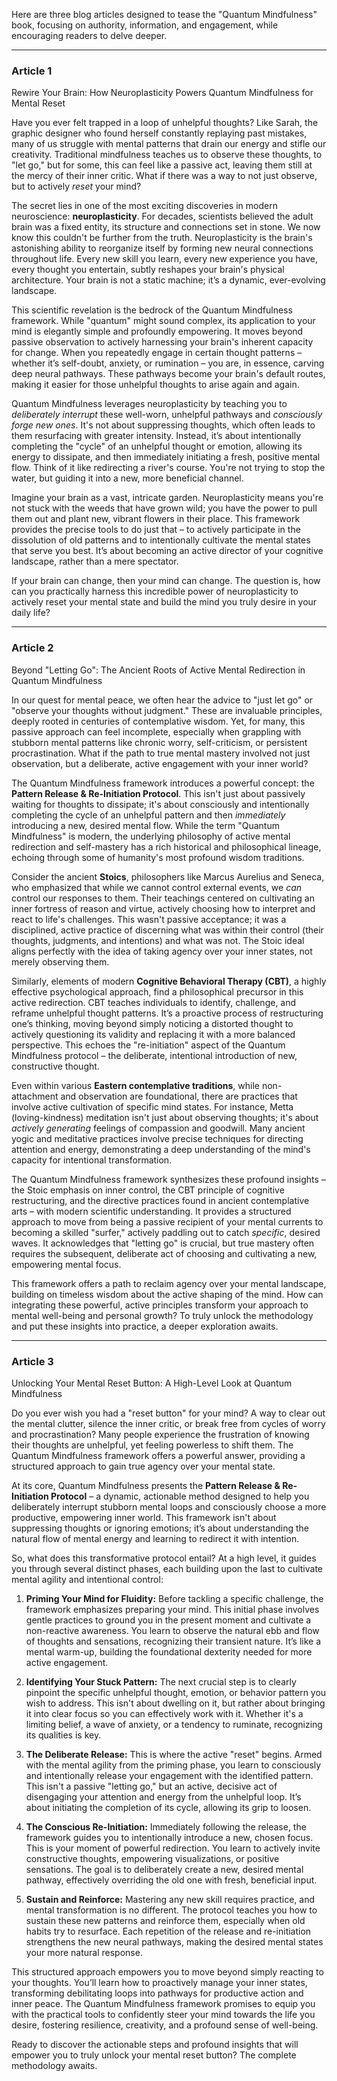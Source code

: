 Here are three blog articles designed to tease the "Quantum Mindfulness" book, focusing on authority, information, and engagement, while encouraging readers to delve deeper.

---

### Article 1

 Rewire Your Brain: How Neuroplasticity Powers Quantum Mindfulness for Mental Reset



Have you ever felt trapped in a loop of unhelpful thoughts? Like Sarah, the graphic designer who found herself constantly replaying past mistakes, many of us struggle with mental patterns that drain our energy and stifle our creativity. Traditional mindfulness teaches us to observe these thoughts, to "let go," but for some, this can feel like a passive act, leaving them still at the mercy of their inner critic. What if there was a way to not just observe, but to actively *reset* your mind?

The secret lies in one of the most exciting discoveries in modern neuroscience: **neuroplasticity**. For decades, scientists believed the adult brain was a fixed entity, its structure and connections set in stone. We now know this couldn't be further from the truth. Neuroplasticity is the brain's astonishing ability to reorganize itself by forming new neural connections throughout life. Every new skill you learn, every new experience you have, every thought you entertain, subtly reshapes your brain's physical architecture. Your brain is not a static machine; it’s a dynamic, ever-evolving landscape.

This scientific revelation is the bedrock of the Quantum Mindfulness framework. While "quantum" might sound complex, its application to your mind is elegantly simple and profoundly empowering. It moves beyond passive observation to actively harnessing your brain's inherent capacity for change. When you repeatedly engage in certain thought patterns – whether it’s self-doubt, anxiety, or rumination – you are, in essence, carving deep neural pathways. These pathways become your brain's default routes, making it easier for those unhelpful thoughts to arise again and again.

Quantum Mindfulness leverages neuroplasticity by teaching you to *deliberately interrupt* these well-worn, unhelpful pathways and *consciously forge new ones*. It's not about suppressing thoughts, which often leads to them resurfacing with greater intensity. Instead, it’s about intentionally completing the "cycle" of an unhelpful thought or emotion, allowing its energy to dissipate, and then immediately initiating a fresh, positive mental flow. Think of it like redirecting a river's course. You're not trying to stop the water, but guiding it into a new, more beneficial channel.

Imagine your brain as a vast, intricate garden. Neuroplasticity means you're not stuck with the weeds that have grown wild; you have the power to pull them out and plant new, vibrant flowers in their place. This framework provides the precise tools to do just that – to actively participate in the dissolution of old patterns and to intentionally cultivate the mental states that serve you best. It’s about becoming an active director of your cognitive landscape, rather than a mere spectator.

If your brain can change, then your mind can change. The question is, how can you practically harness this incredible power of neuroplasticity to actively reset your mental state and build the mind you truly desire in your daily life?

---

### Article 2

 Beyond "Letting Go": The Ancient Roots of Active Mental Redirection in Quantum Mindfulness



In our quest for mental peace, we often hear the advice to "just let go" or "observe your thoughts without judgment." These are invaluable principles, deeply rooted in centuries of contemplative wisdom. Yet, for many, this passive approach can feel incomplete, especially when grappling with stubborn mental patterns like chronic worry, self-criticism, or persistent procrastination. What if the path to true mental mastery involved not just observation, but a deliberate, active engagement with your inner world?

The Quantum Mindfulness framework introduces a powerful concept: the **Pattern Release & Re-Initiation Protocol**. This isn't just about passively waiting for thoughts to dissipate; it's about consciously and intentionally completing the cycle of an unhelpful pattern and then *immediately* introducing a new, desired mental flow. While the term "Quantum Mindfulness" is modern, the underlying philosophy of active mental redirection and self-mastery has a rich historical and philosophical lineage, echoing through some of humanity's most profound wisdom traditions.

Consider the ancient **Stoics**, philosophers like Marcus Aurelius and Seneca, who emphasized that while we cannot control external events, we *can* control our responses to them. Their teachings centered on cultivating an inner fortress of reason and virtue, actively choosing how to interpret and react to life's challenges. This wasn't passive acceptance; it was a disciplined, active practice of discerning what was within their control (their thoughts, judgments, and intentions) and what was not. The Stoic ideal aligns perfectly with the idea of taking agency over your inner states, not merely observing them.

Similarly, elements of modern **Cognitive Behavioral Therapy (CBT)**, a highly effective psychological approach, find a philosophical precursor in this active redirection. CBT teaches individuals to identify, challenge, and reframe unhelpful thought patterns. It’s a proactive process of restructuring one’s thinking, moving beyond simply noticing a distorted thought to actively questioning its validity and replacing it with a more balanced perspective. This echoes the "re-initiation" aspect of the Quantum Mindfulness protocol – the deliberate, intentional introduction of new, constructive thought.

Even within various **Eastern contemplative traditions**, while non-attachment and observation are foundational, there are practices that involve active cultivation of specific mind states. For instance, Metta (loving-kindness) meditation isn't just about observing thoughts; it's about *actively generating* feelings of compassion and goodwill. Many ancient yogic and meditative practices involve precise techniques for directing attention and energy, demonstrating a deep understanding of the mind's capacity for intentional transformation.

The Quantum Mindfulness framework synthesizes these profound insights – the Stoic emphasis on inner control, the CBT principle of cognitive restructuring, and the directive practices found in ancient contemplative arts – with modern scientific understanding. It provides a structured approach to move from being a passive recipient of your mental currents to becoming a skilled "surfer," actively paddling out to catch *specific*, desired waves. It acknowledges that "letting go" is crucial, but true mastery often requires the subsequent, deliberate act of choosing and cultivating a new, empowering mental focus.

This framework offers a path to reclaim agency over your mental landscape, building on timeless wisdom about the active shaping of the mind. How can integrating these powerful, active principles transform your approach to mental well-being and personal growth? To truly unlock the methodology and put these insights into practice, a deeper exploration awaits.

---

### Article 3

 Unlocking Your Mental Reset Button: A High-Level Look at Quantum Mindfulness



Do you ever wish you had a "reset button" for your mind? A way to clear out the mental clutter, silence the inner critic, or break free from cycles of worry and procrastination? Many people experience the frustration of knowing their thoughts are unhelpful, yet feeling powerless to shift them. The Quantum Mindfulness framework offers a powerful answer, providing a structured approach to gain true agency over your mental state.

At its core, Quantum Mindfulness presents the **Pattern Release & Re-Initiation Protocol** – a dynamic, actionable method designed to help you deliberately interrupt stubborn mental loops and consciously choose a more productive, empowering inner world. This framework isn't about suppressing thoughts or ignoring emotions; it’s about understanding the natural flow of mental energy and learning to redirect it with intention.

So, what does this transformative protocol entail? At a high level, it guides you through several distinct phases, each building upon the last to cultivate mental agility and intentional control:

1.  **Priming Your Mind for Fluidity:** Before tackling a specific challenge, the framework emphasizes preparing your mind. This initial phase involves gentle practices to ground you in the present moment and cultivate a non-reactive awareness. You learn to observe the natural ebb and flow of thoughts and sensations, recognizing their transient nature. It’s like a mental warm-up, building the foundational dexterity needed for more active engagement.

2.  **Identifying Your Stuck Pattern:** The next crucial step is to clearly pinpoint the specific unhelpful thought, emotion, or behavior pattern you wish to address. This isn't about dwelling on it, but rather about bringing it into clear focus so you can effectively work with it. Whether it's a limiting belief, a wave of anxiety, or a tendency to ruminate, recognizing its qualities is key.

3.  **The Deliberate Release:** This is where the active "reset" begins. Armed with the mental agility from the priming phase, you learn to consciously and intentionally release your engagement with the identified pattern. This isn't a passive "letting go," but an active, decisive act of disengaging your attention and energy from the unhelpful loop. It’s about initiating the completion of its cycle, allowing its grip to loosen.

4.  **The Conscious Re-Initiation:** Immediately following the release, the framework guides you to intentionally introduce a new, chosen focus. This is your moment of powerful redirection. You learn to actively invite constructive thoughts, empowering visualizations, or positive sensations. The goal is to deliberately create a new, desired mental pathway, effectively overriding the old one with fresh, beneficial input.

5.  **Sustain and Reinforce:** Mastering any new skill requires practice, and mental transformation is no different. The protocol teaches you how to sustain these new patterns and reinforce them, especially when old habits try to resurface. Each repetition of the release and re-initiation strengthens the new neural pathways, making the desired mental states your more natural response.

This structured approach empowers you to move beyond simply reacting to your thoughts. You’ll learn how to proactively manage your inner states, transforming debilitating loops into pathways for productive action and inner peace. The Quantum Mindfulness framework promises to equip you with the practical tools to confidently steer your mind towards the life you desire, fostering resilience, creativity, and a profound sense of well-being.

Ready to discover the actionable steps and profound insights that will empower you to truly unlock your mental reset button? The complete methodology awaits.